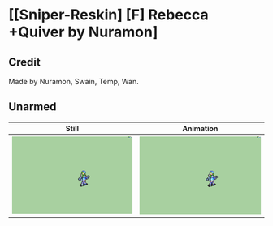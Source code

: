 # [\[Sniper-Reskin\] \[F\] Rebecca +Quiver by Nuramon]

## Credit

Made by Nuramon, Swain, Temp, Wan.
	
## Unarmed

| Still | Animation |
| :---: | :-------: |
| ![Unarmed still](./Unarmed_000.png) | ![Unarmed animation](./Unarmed.gif) |
